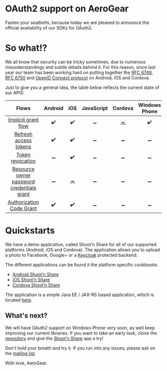 # OAuth2 support on AeroGear

Fasten your seatbelts, because today we are pleased to announce the official availability of our SDKs for OAuth2.

# So what!?

We all know that security can be tricky sometimes, due to numerous misunderstandings and subtle details behind it. For this reason, since last year our team has been working hard on putting together the [RFC 6749](https://tools.ietf.org/html/rfc6749), [RFC 6750](https://tools.ietf.org/html/rfc6750) and [OpenID Connect protocol](http://openid.net/connect/) on Android, iOS and Cordova.

Just to give you a general idea, the table below reflects the current state of our APIS:

| Flows          | Android | iOS | JavaScript | Cordova | Windows Phone |
|:---------------------:|:-------:|:---:|:----------:|:-------:|:-------------:|
|[Implicit grant flow](https://tools.ietf.org/html/rfc6749#section-4.2)|:heavy_check_mark:|:heavy_check_mark:|:heavy_minus_sign:|:soon:|:heavy_check_mark:|
|[Refresh access tokens](https://tools.ietf.org/html/rfc6749#section-4.3)|:heavy_check_mark:|:heavy_check_mark:|:heavy_minus_sign:|:heavy_minus_sign:|:heavy_minus_sign:|
|[Token revocation](http://tools.ietf.org/html/rfc7009#section-2)|:heavy_minus_sign:|:heavy_check_mark:|:heavy_minus_sign:|:heavy_minus_sign:|:heavy_minus_sign:|
|[Resource owner password credentials grant](https://tools.ietf.org/html/rfc6749#section-4.3) |:heavy_minus_sign:|:soon:|:heavy_minus_sign:|:heavy_minus_sign:|:heavy_minus_sign:|
|[Authorization Code Grant](https://tools.ietf.org/html/rfc6749#section-4.1)|:heavy_check_mark:|:heavy_check_mark:|:heavy_minus_sign:|:heavy_minus_sign:|:heavy_minus_sign:|

# Quickstarts

We have a demo application, called Shoot’n Share for all of our supported platforms (Android, iOS and Cordova). The application allows you to upload a photo to Facebook, Google+ or a [Keycloak](http://keycloak.jboss.org/) protected backend.

The different applications can be found it the platform specific cookbooks:

* [Android Shoot’n Share](https://github.com/aerogear/aerogear-android-cookbook/tree/master/ShootAndShare)
* [iOS Shoot’n Share](https://github.com/aerogear/aerogear-ios-cookbook/tree/master/Shoot)
* [Cordova Shoot’n Share](https://github.com/aerogear/aerogear-cordova-cookbook/tree/master/Shoot)

The application is a simple Java EE / JAX-RS based application, which is located [here](https://github.com/aerogear/aerogear-backend-cookbook/tree/master/Shoot).

## What's next?

We will have OAuth2 support on Windows Phone very soon, as well keep improving our current libraries. If you want to take an early look, clone the [repository](https://github.com/aerogear/aerogear-windows-oauth2) and give the [Shoot’n Share](https://github.com/aerogear/aerogear-windows-cookbook/blob/master/Shoot/README.md) app a try!

Don't hold your breath and try it. If you run into any issues, please ask on the [mailing list](https://lists.jboss.org/mailman/listinfo/aerogear-dev).

With love, AeroGear.

